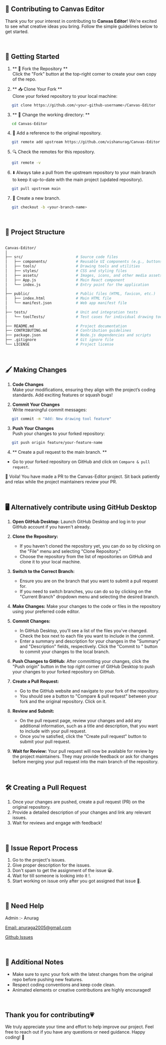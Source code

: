 ## 🎨 Contributing to Canvas Editor

Thank you for your interest in contributing to **Canvas Editor**! We’re excited to see what creative ideas you bring. Follow the simple guidelines below to get started.

<br>

## 🚀 Getting Started

1. ** 🍴 Fork the Repository **  
   Click the "Fork" button at the top-right corner to create your own copy of the repo.

2. ** 📥 Clone Your Fork **  
   Clone your forked repository to your local machine:

```bash
   git clone https://github.com/<your-github-username>/Canvas-Editor
   ```

3. ** 📂 Change the working directory: **
```bash
   cd Canvas-Editor
   ```

4. 🔗 Add a reference to the original repository.
```bash
   git remote add upstream https://github.com/vishanurag/Canvas-Editor.git
   ```

5. 🔍 Check the remotes for this repository.
```bash
   git remote -v
   ```

6. ⬇️ Always take a pull from the upstream repository to your main branch to keep it up-to-date with the main project (updated repository).
```bash
   git pull upstream main
   ```

7. 🌿 Create a new branch. 
```bash
   git checkout -b <your-branch-name>
   ```

<br>

## 📂 Project Structure

```bash

Canvas-Editor/
│
├── src/                        # Source code files
│   ├── components/             # Reusable UI components (e.g., buttons, toolbars)
│   ├── tools/                  # Drawing tools and utilities
│   ├── styles/                 # CSS and styling files
│   ├── assets/                 # Images, icons, and other media assets
│   ├── App.js                  # Main React component
│   └── index.js                # Entry point for the application
│
├── public/                     # Public files (HTML, favicon, etc.)
│   ├── index.html              # Main HTML file
│   └── manifest.json           # Web app manifest file
│
├── tests/                      # Unit and integration tests
│   └── toolTests/              # Test cases for individual drawing tools
│
├── README.md                   # Project documentation
├── CONTRIBUTING.md             # Contribution guidelines
├── package.json                # Node.js dependencies and scripts
├── .gitignore                  # Git ignore file
└── LICENSE                     # Project license
```

<br>

## 🖌️ Making Changes

1. **Code Changes**  
   Make your modifications, ensuring they align with the project’s coding standards. Add exciting features or squash bugs!  

2. **Commit Your Changes**  
   Write meaningful commit messages:
   
```bash
   git commit -m "Add: New drawing tool feature"
   ```

3. **Push Your Changes**  
   Push your changes to your forked repository:
   
```bash
   git push origin feature/your-feature-name
   ```

4. ** Create a pull request to the main branch. ** 
- Go to your forked repository on GitHub and click on `Compare & pull request`.

🎉 Voila! You have made a PR to the Canvas-Editor project. Sit back patiently and relax while the project maintainers review your PR.


<br>

## 🖥️ Alternatively contribute using GitHub Desktop

1. **Open GitHub Desktop:**
   Launch GitHub Desktop and log in to your GitHub account if you haven't already.

2. **Clone the Repository:**
   - If you haven't cloned the repository yet, you can do so by clicking on the "File" menu and selecting "Clone Repository."
   - Choose the repository from the list of repositories on GitHub and clone it to your local machine.

3. **Switch to the Correct Branch:**
   - Ensure you are on the branch that you want to submit a pull request for.
   - If you need to switch branches, you can do so by clicking on the "Current Branch" dropdown menu and selecting the desired branch.

4. **Make Changes:**
   Make your changes to the code or files in the repository using your preferred code editor.

5. **Commit Changes:**
   - In GitHub Desktop, you'll see a list of the files you've changed. Check the box next to each file you want to include in the commit.
   - Enter a summary and description for your changes in the "Summary" and "Description" fields, respectively. Click the "Commit to <branch-name>" button to commit your changes to the local branch.

6. **Push Changes to GitHub:**
   After committing your changes, click the "Push origin" button in the top right corner of GitHub Desktop to push your changes to your forked repository on GitHub.

7. **Create a Pull Request:**
   - Go to the GitHub website and navigate to your fork of the repository.
   - You should see a button to "Compare & pull request" between your fork and the original repository. Click on it.

8. **Review and Submit:**
   - On the pull request page, review your changes and add any additional information, such as a title and description, that you want to include with your pull request.
   - Once you're satisfied, click the "Create pull request" button to submit your pull request.

9. **Wait for Review:**
    Your pull request will now be available for review by the project maintainers. They may provide feedback or ask for changes before merging your pull request into the main branch of the repository.

<br>

## 🛠️ Creating a Pull Request

1. Once your changes are pushed, create a pull request (PR) on the original repository.
2. Provide a detailed description of your changes and link any relevant issues.
3. Wait for reviews and engage with feedback!

<br>

## 📌 Issue Report Process

1. Go to the project's issues.
2. Give proper description for the issues.
3. Don't spam to get the assignment of the issue 😀.
4. Wait for till someone is looking into it !.
5. Start working on issue only after you got assigned that issue 🚀.

<br>

## 💬 Need Help

Admin :- Anurag
  
[Email: anuraga2005@gmail.com](mailto:anuraga2005@gmail.com)

[Github Issues](https://github.com/vishanurag/Canvas-Editor/issues)

<br>

## 🎉 Additional Notes

- Make sure to sync your fork with the latest changes from the original repo before pushing new features.
- Respect coding conventions and keep code clean.
- Animated elements or creative contributions are highly encouraged!

<br>

## Thank you for contributing💗

We truly appreciate your time and effort to help improve our project. Feel free to reach out if you have any questions or need guidance. Happy coding! 🚀

##